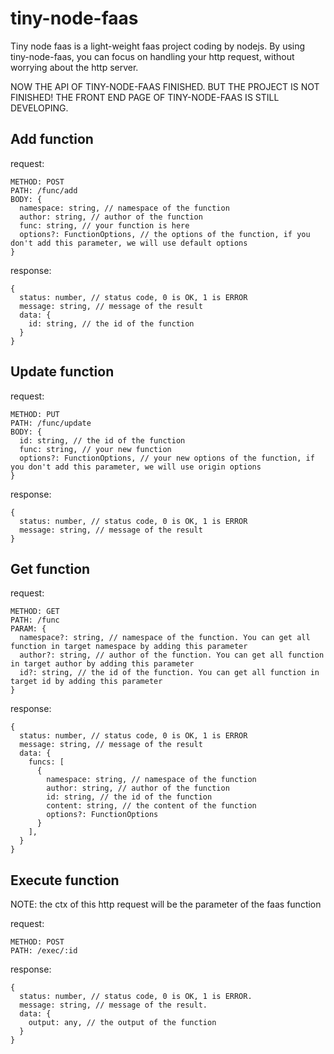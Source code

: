 # tiny-node-faas

Tiny node faas is a light-weight faas project coding by nodejs.
By using tiny-node-faas, you can focus on handling your http request, without worrying about the http server.

NOW THE API OF TINY-NODE-FAAS FINISHED.
BUT THE PROJECT IS NOT FINISHED!
THE FRONT END PAGE OF TINY-NODE-FAAS IS STILL DEVELOPING.

## Add function

request:
```
METHOD: POST 
PATH: /func/add
BODY: {
  namespace: string, // namespace of the function
  author: string, // author of the function
  func: string, // your function is here
  options?: FunctionOptions, // the options of the function, if you don't add this parameter, we will use default options
}
```

response:
```
{
  status: number, // status code, 0 is OK, 1 is ERROR
  message: string, // message of the result
  data: {
    id: string, // the id of the function
  }
}
```

## Update function

request:
```
METHOD: PUT
PATH: /func/update
BODY: {
  id: string, // the id of the function
  func: string, // your new function
  options?: FunctionOptions, // your new options of the function, if you don't add this parameter, we will use origin options
}
```

response:
```
{
  status: number, // status code, 0 is OK, 1 is ERROR
  message: string, // message of the result
}
```

## Get function

request:
```
METHOD: GET 
PATH: /func
PARAM: {
  namespace?: string, // namespace of the function. You can get all function in target namespace by adding this parameter 
  author?: string, // author of the function. You can get all function in target author by adding this parameter 
  id?: string, // the id of the function. You can get all function in target id by adding this parameter 
}
```

response:
```
{
  status: number, // status code, 0 is OK, 1 is ERROR
  message: string, // message of the result
  data: {
    funcs: [
      {
        namespace: string, // namespace of the function
        author: string, // author of the function
        id: string, // the id of the function
        content: string, // the content of the function
        options?: FunctionOptions
      }
    ],
  }
}
```

## Execute function

NOTE: the ctx of this http request will be the parameter of the faas function

request:
```
METHOD: POST 
PATH: /exec/:id 
```

response:
```
{
  status: number, // status code, 0 is OK, 1 is ERROR.
  message: string, // message of the result.
  data: {
    output: any, // the output of the function 
  }
}
```
